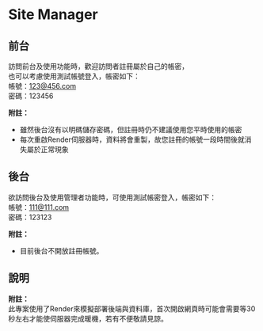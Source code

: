 # Site Manager  

## 前台
訪問前台及使用功能時，歡迎訪問者註冊屬於自己的帳密，  
也可以考慮使用測試帳號登入，帳密如下：  
帳號：123@456.com  
密碼：123456  
  
**附註：**  
- 雖然後台沒有以明碼儲存密碼，但註冊時仍不建議使用您平時使用的帳密
- 每次重啟Render伺服器時，資料將會重製，故您註冊的帳號一段時間後就消失屬於正常現象

## 後台
欲訪問後台及使用管理者功能時，可使用測試帳密登入，帳密如下：  
帳號：111@111.com  
密碼：123123  

**附註：**  
- 目前後台不開放註冊帳號。

## 說明
**附註：**  
此專案使用了Render來模擬部署後端與資料庫，首次開啟網頁時可能會需要等30秒左右才能使伺服器完成暖機，若有不便敬請見諒。
